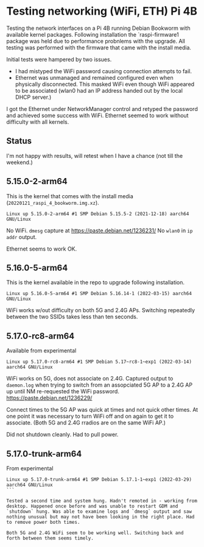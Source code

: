 # Testing networking (WiFi, ETH) Pi 4B

Testing the network interfaces on a Pi 4B running Debian Bookworm with available kernel packages. Following installation the `raspi-firmware1 package was held due to performance probnlems with the upgrade. All testing was performed with the firmware that came with the install media.

Initial tests were hampered by two issues.

* I had mistyped the WiFi password causing connection attempts to fail.
* Ethernet was unmanaged and remained configured even when physically disconnected. This masked WiFi even though WiFi appeared to be associated (wlan0 had an IP address handed out by the local DHCP server.)

I got the Ethernet under NetworkManager control and retyped the password and achieved some success with WiFi. Ethernet seemed to work without difficulty with all kernels.

## Status

I'm not happy with results, will retest when I have a chance (not till the weekend.)

## 5.15.0-2-arm64

This is the kernel that comes with the install media (`20220121_raspi_4_bookworm.img.xz`).

```text
Linux up 5.15.0-2-arm64 #1 SMP Debian 5.15.5-2 (2021-12-18) aarch64 GNU/Linux
```

No WiFi. `dmesg` capture at <https://paste.debian.net/1236231/> No `wlan0` in `ip addr` output.

Ethernet seems to work OK.

## 5.16.0-5-arm64

This is the kernel available in the repo to upgrade following installation.

```text
Linux up 5.16.0-5-arm64 #1 SMP Debian 5.16.14-1 (2022-03-15) aarch64 GNU/Linux
```

WiFi works w/out difficulty on both 5G and 2.4G APs. Switching repeatedly between the two SSIDs takes less than ten seconds.

## 5.17.0-rc8-arm64

Available from experimental

```text
Linux up 5.17.0-rc8-arm64 #1 SMP Debian 5.17~rc8-1~exp1 (2022-03-14) aarch64 GNU/Linux
```

WiFi works on 5G, does not associate on 2.4G. Captured output to `daemon.log` when trying to switch from an assopciated 5G AP to a 2.4G AP up until NM re-requested the WiFi password. <https://paste.debian.net/1236229/>

Connect times to the 5G AP was quick at times and not quick other times. At one point it was necessary to turn WiFi off and on again to get it to associate. (Both 5G and 2.4G rradios are on the same WiFi AP.)

Did not shutdown cleanly. Had to pull power.

## 5.17.0-trunk-arm64

From experimental

````text
Linux up 5.17.0-trunk-arm64 #1 SMP Debian 5.17.1-1~exp1 (2022-03-29) aarch64 GNU/Linux
```

Tested a second time and system hung. Hadn't remoted in - working from desktop. Happened once before and was unable to restart GDM and `shutdown` hung. Was able to examine logs and `dmesg` output and saw nothing unusual but may not have been looking in the right place. Had to remove power both times.

Both 5G and 2.4G WiFi seem to be working well. Switching back and forth between them seems timely.
